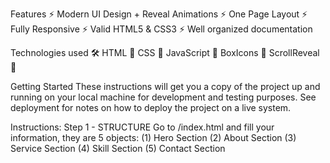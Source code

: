 
Features
⚡️ Modern UI Design + Reveal Animations
⚡️ One Page Layout
⚡️ Fully Responsive
⚡️ Valid HTML5 & CSS3
⚡️ Well organized documentation

Technologies used 🛠️
HTML 🚀
CSS 🚀
JavaScript 🚀
BoxIcons 🚀
ScrollReveal 🚀

Getting Started
These instructions will get you a copy of the project up and running on your local machine for development and testing purposes. See deployment for notes on how to deploy the project on a live system.

Instructions:
Step 1 - STRUCTURE
Go to /index.html and fill your information, they are 5 objects:
(1) Hero Section
(2) About Section
(3) Service Section
(4) Skill Section
(5) Contact Section

